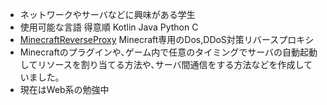 - ネットワークやサーバなどに興味がある学生
- 使用可能な言語 得意順 Kotlin Java Python C
- [MinecraftReverseProxy](https://github.com/h1yashi00/MinecraftReverseProxy) Minecraft専用のDos,DDoS対策リバースプロキシ
- Minecraftのプラグインや､ゲーム内で任意のタイミングでサーバの自動起動してリソースを割り当てる方法や､サーバ間通信をする方法などを作成していました｡
- 現在はWeb系の勉強中

